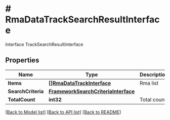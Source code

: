 # # RmaDataTrackSearchResultInterface
Interface TrackSearchResultInterface

## Properties 


Name | Type | Description | Notes
------------ | ------------- | ------------- | -------------
**Items**| [**[]RmaDataTrackInterface**](RmaDataTrackInterface.md) | Rma list  |
**SearchCriteria**| [**FrameworkSearchCriteriaInterface**](FrameworkSearchCriteriaInterface.md) |   |
**TotalCount**| **int32** | Total count.  |


[[Back to Model list]](../../README.md#models) [[Back to API list]](../../README.md#endpoints) [[Back to README]](../../README.md)

